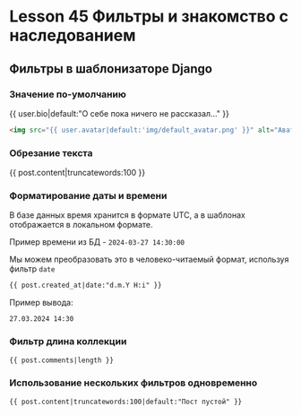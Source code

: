 # Lesson 45 Фильтры и знакомство с наследованием

## Фильтры в шаблонизаторе Django

### Значение по-умолчанию
{{ user.bio|default:"О себе пока ничего не рассказал..." }}



```html
<img src="{{ user.avatar|default:'img/default_avatar.png' }}" alt="Аватар пользователя {{ user.username|default:'Аноним' }}">
```

### Обрезание текста 
{{ post.content|truncatewords:100 }}

### Форматирование даты и времени

В базе данных время хранится в формате UTC, а в шаблонах отображается в локальном формате.

Пример времени из БД - `2024-03-27 14:30:00`

Мы можем преобразовать это в человеко-читаемый формат, используя фильтр `date`
```html
{{ post.created_at|date:"d.m.Y H:i" }}
```

Пример вывода: 
```
27.03.2024 14:30
```

### Фильтр длина коллекции
```html
{{ post.comments|length }}
```

### Использование нескольких фильтров одновременно
```html
{{ post.content|truncatewords:100|default:"Пост пустой" }}
```